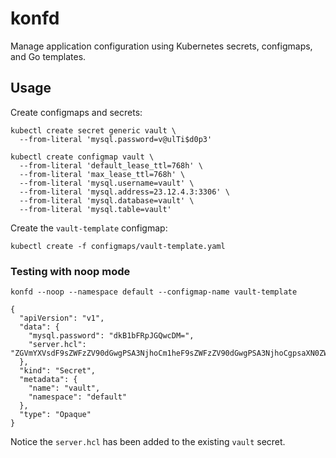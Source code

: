 # konfd

Manage application configuration using Kubernetes secrets, configmaps, and Go templates.

## Usage

Create configmaps and secrets:

```
kubectl create secret generic vault \
  --from-literal 'mysql.password=v@ulTi$d0p3'
```

```
kubectl create configmap vault \
  --from-literal 'default_lease_ttl=768h' \
  --from-literal 'max_lease_ttl=768h' \
  --from-literal 'mysql.username=vault' \
  --from-literal 'mysql.address=23.12.4.3:3306' \
  --from-literal 'mysql.database=vault' \
  --from-literal 'mysql.table=vault'
```

Create the `vault-template` configmap:

```
kubectl create -f configmaps/vault-template.yaml
```

### Testing with noop mode

```
konfd --noop --namespace default --configmap-name vault-template
```

```
{
  "apiVersion": "v1",
  "data": {
    "mysql.password": "dkB1bFRpJGQwcDM=",
    "server.hcl": "ZGVmYXVsdF9sZWFzZV90dGwgPSA3NjhoCm1heF9sZWFzZV90dGwgPSA3NjhoCgpsaXN0ZW5lciAidGNwIiB7CiAgYWRkcmVzcyA9ICIwLjAuMC4wOjgyMDAiCiAgdGxzX2NlcnRfZmlsZSA9ICIvZXRjL3Rscy9zZXJ2ZXIucGVtIgogIHRsc19rZXlfZmlsZSA9ICIvZXRjL3Rscy9zZXJ2ZXIua2V5Igp9CgpiYWNrZW5kICJteXNxbCIgewogIHVzZXJuYW1lID0gInZhdWx0IgogIHBhc3N3b3JkID0gInZAdWxUaSRkMHAzIgogIGFkZHJlc3MgPSAiMjMuMTIuNC4zOjMzMDYiCiAgZGF0YWJhc2UgPSAidmF1bHQiCiAgdGFibGUgPSAidmF1bHQiCiAgdGxzX2NhX2ZpbGUgPSAiL2V0Yy90bHMvbXlzcWwtY2EucGVtIgp9Cg=="
  },
  "kind": "Secret",
  "metadata": {
    "name": "vault",
    "namespace": "default"
  },
  "type": "Opaque"
}
```

Notice the `server.hcl` has been added to the existing `vault` secret.
